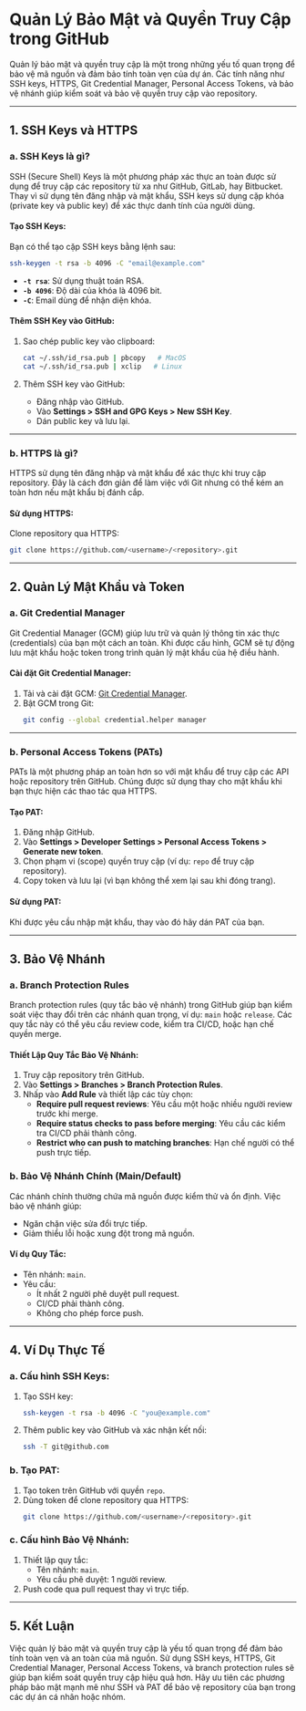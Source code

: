 # Quản Lý Bảo Mật và Quyền Truy Cập trong GitHub

Quản lý bảo mật và quyền truy cập là một trong những yếu tố quan trọng để bảo vệ mã nguồn và đảm bảo tính toàn vẹn của
dự án. Các tính năng như SSH keys, HTTPS, Git Credential Manager, Personal Access Tokens, và bảo vệ nhánh giúp kiểm soát
và bảo vệ quyền truy cập vào repository.

---

## 1. **SSH Keys và HTTPS**

### a. **SSH Keys là gì?**

SSH (Secure Shell) Keys là một phương pháp xác thực an toàn được sử dụng để truy cập các repository từ xa như GitHub,
GitLab, hay Bitbucket. Thay vì sử dụng tên đăng nhập và mật khẩu, SSH keys sử dụng cặp khóa (private key và public key)
để xác thực danh tính của người dùng.

#### Tạo SSH Keys:

Bạn có thể tạo cặp SSH keys bằng lệnh sau:

```bash
ssh-keygen -t rsa -b 4096 -C "email@example.com"
```

- **`-t rsa`**: Sử dụng thuật toán RSA.
- **`-b 4096`**: Độ dài của khóa là 4096 bit.
- **`-C`**: Email dùng để nhận diện khóa.

#### Thêm SSH Key vào GitHub:

1. Sao chép public key vào clipboard:
   ```bash
   cat ~/.ssh/id_rsa.pub | pbcopy   # MacOS
   cat ~/.ssh/id_rsa.pub | xclip   # Linux
   ```

2. Thêm SSH key vào GitHub:
    - Đăng nhập vào GitHub.
    - Vào **Settings > SSH and GPG Keys > New SSH Key**.
    - Dán public key và lưu lại.

---

### b. **HTTPS là gì?**

HTTPS sử dụng tên đăng nhập và mật khẩu để xác thực khi truy cập repository. Đây là cách đơn giản để làm việc với Git
nhưng có thể kém an toàn hơn nếu mật khẩu bị đánh cắp.

#### Sử dụng HTTPS:

Clone repository qua HTTPS:

```bash
git clone https://github.com/<username>/<repository>.git
```

---

## 2. **Quản Lý Mật Khẩu và Token**

### a. **Git Credential Manager**

Git Credential Manager (GCM) giúp lưu trữ và quản lý thông tin xác thực (credentials) của bạn một cách an toàn. Khi được
cấu hình, GCM sẽ tự động lưu mật khẩu hoặc token trong trình quản lý mật khẩu của hệ điều hành.

#### Cài đặt Git Credential Manager:

1. Tải và cài đặt GCM: [Git Credential Manager](https://github.com/GitCredentialManager/git-credential-manager).
2. Bật GCM trong Git:
   ```bash
   git config --global credential.helper manager
   ```

---

### b. **Personal Access Tokens (PATs)**

PATs là một phương pháp an toàn hơn so với mật khẩu để truy cập các API hoặc repository trên GitHub. Chúng được sử dụng
thay cho mật khẩu khi bạn thực hiện các thao tác qua HTTPS.

#### Tạo PAT:

1. Đăng nhập GitHub.
2. Vào **Settings > Developer Settings > Personal Access Tokens > Generate new token**.
3. Chọn phạm vi (scope) quyền truy cập (ví dụ: `repo` để truy cập repository).
4. Copy token và lưu lại (vì bạn không thể xem lại sau khi đóng trang).

#### Sử dụng PAT:

Khi được yêu cầu nhập mật khẩu, thay vào đó hãy dán PAT của bạn.

---

## 3. **Bảo Vệ Nhánh**

### a. **Branch Protection Rules**

Branch protection rules (quy tắc bảo vệ nhánh) trong GitHub giúp bạn kiểm soát việc thay đổi trên các nhánh quan trọng,
ví dụ: `main` hoặc `release`. Các quy tắc này có thể yêu cầu review code, kiểm tra CI/CD, hoặc hạn chế quyền merge.

#### Thiết Lập Quy Tắc Bảo Vệ Nhánh:

1. Truy cập repository trên GitHub.
2. Vào **Settings > Branches > Branch Protection Rules**.
3. Nhấp vào **Add Rule** và thiết lập các tùy chọn:
    - **Require pull request reviews**: Yêu cầu một hoặc nhiều người review trước khi merge.
    - **Require status checks to pass before merging**: Yêu cầu các kiểm tra CI/CD phải thành công.
    - **Restrict who can push to matching branches**: Hạn chế người có thể push trực tiếp.

### b. **Bảo Vệ Nhánh Chính (Main/Default)**

Các nhánh chính thường chứa mã nguồn được kiểm thử và ổn định. Việc bảo vệ nhánh giúp:

- Ngăn chặn việc sửa đổi trực tiếp.
- Giảm thiểu lỗi hoặc xung đột trong mã nguồn.

#### Ví dụ Quy Tắc:

- Tên nhánh: `main`.
- Yêu cầu:
    - Ít nhất 2 người phê duyệt pull request.
    - CI/CD phải thành công.
    - Không cho phép force push.

---

## 4. **Ví Dụ Thực Tế**

### a. Cấu hình SSH Keys:

1. Tạo SSH key:
   ```bash
   ssh-keygen -t rsa -b 4096 -C "you@example.com"
   ```
2. Thêm public key vào GitHub và xác nhận kết nối:
   ```bash
   ssh -T git@github.com
   ```

### b. Tạo PAT:

1. Tạo token trên GitHub với quyền `repo`.
2. Dùng token để clone repository qua HTTPS:
   ```bash
   git clone https://github.com/<username>/<repository>.git
   ```

### c. Cấu hình Bảo Vệ Nhánh:

1. Thiết lập quy tắc:
    - Tên nhánh: `main`.
    - Yêu cầu phê duyệt: 1 người review.
2. Push code qua pull request thay vì trực tiếp.

---

## 5. **Kết Luận**

Việc quản lý bảo mật và quyền truy cập là yếu tố quan trọng để đảm bảo tính toàn vẹn và an toàn của mã nguồn. Sử dụng
SSH keys, HTTPS, Git Credential Manager, Personal Access Tokens, và branch protection rules sẽ giúp bạn kiểm soát quyền
truy cập hiệu quả hơn. Hãy ưu tiên các phương pháp bảo mật mạnh mẽ như SSH và PAT để bảo vệ repository của bạn trong các
dự án cá nhân hoặc nhóm.